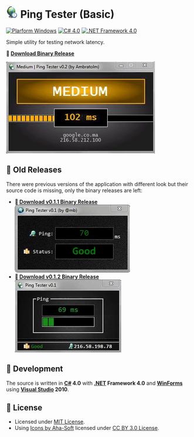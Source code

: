 # ![Icon](./icon.png?raw=true) Ping Tester (Basic)

[![Plarform Windows](https://img.shields.io/badge/Windows-blue?logo=windows)](https://github.com/topics/windows)
[![C# 4.0](https://img.shields.io/badge/C%23-4.0-blue?logo=c-sharp)](https://github.com/topics/csharp)
[![.NET Framework 4.0](https://img.shields.io/badge/.NET%20Framework-4.0-blue?logo=dot-net)](https://github.com/topics/dotnet)

Simple utility for testing network latency.

**:floppy_disk: [Download Binary Release](./Ping%20Tester%20Basic/bin/Release/PingTesterBasic.exe?raw=true)**

![Screenshot](./screenshot.gif?raw=true)

## :older_woman: Old Releases
There were previous versions of the application with different look but their source code is missing, only the binary releases are left:

- **:floppy_disk: [Download v0.1.1 Binary Release](./Old%20Releases/PingTester_Basic_0.1.1.exe?raw=true)**<br/>
![Screenshot](./screenshot011.gif?raw=true "v0.1.1")
- **:floppy_disk: [Download v0.1.2 Binary Release](./Old%20Releases/PingTester_Basic_0.1.2.exe?raw=true)**<br/>
![Screenshot](./screenshot012.gif?raw=true "v0.1.2")

## :rocket: Development
The source is written in **[C#](https://github.com/dotnet/csharplang) 4.0** with **[.NET](https://github.com/dotnet) Framework 4.0** and **[WinForms](https://github.com/dotnet/winforms)** using **[Visual Studio](https://visualstudio.microsoft.com) 2010**.

## :page_facing_up: License
- Licensed under [MIT License](./LICENSE).
- Using [Icons by Aha-Soft](http://www.aha-soft.com) licensed under [CC BY 3.0 License](https://creativecommons.org/licenses/by/3.0/us).